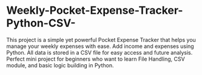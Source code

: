 # Weekly-Pocket-Expense-Tracker-Python-CSV-
This project is a simple yet powerful Pocket Expense Tracker that helps you manage your weekly expenses with ease.  Add income and expenses using Python.  All data is stored in a CSV file for easy access and future analysis.  Perfect mini project for beginners who want to learn File Handling, CSV module, and basic logic building in Python.
